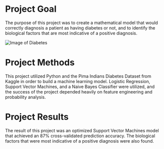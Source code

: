 # Project Goal
The purpose of this project was to create a mathematical model that would correctly diagnosis a patient as having diabetes or not, and to identify the biological factors that are most indicative of a positive diagnosis.

![Image of Diabetes](http://github.com/Lacovaramichael/Diabetes-Detection/Images/Diabetes.jpg)

# Project Methods
This project utilized Python and the Pima Indians Diabetes Dataset from Kaggle in order to build a machine learning model. Logistic Regression, Support Vector Machines, and a Naive Bayes Classifier were utilized, and the success of the project depended heavily on feature engineering and probability analysis.

# Project Results
The result of this project was an optimized Support Vector Machines model that achieved an 87% cross-validated prediction accuracy. The biological factors that were most indicative of a positive diagnosis were also found.
